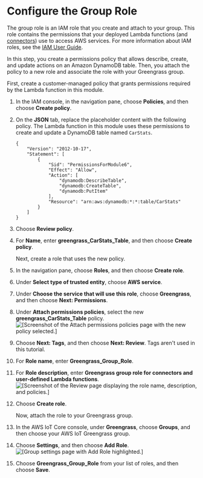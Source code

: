 # Configure the Group Role<a name="config-iam-roles"></a>

The group role is an IAM role that you create and attach to your group\. This role contains the permissions that your deployed Lambda functions \(and [connectors](connectors.md)\) use to access AWS services\. For more information about IAM roles, see the [IAM User Guide](https://docs.aws.amazon.com/IAM/latest/UserGuide/)\.

In this step, you create a permissions policy that allows describe, create, and update actions on an Amazon DynamoDB table\. Then, you attach the policy to a new role and associate the role with your Greengrass group\.

First, create a customer\-managed policy that grants permissions required by the Lambda function in this module\.

1. In the IAM console, in the navigation pane, choose **Policies**, and then choose **Create policy**\.

1. On the **JSON** tab, replace the placeholder content with the following policy\. The Lambda function in this module uses these permissions to create and update a DynamoDB table named `CarStats`\.

   ```
   {
       "Version": "2012-10-17",
       "Statement": [
           {
               "Sid": "PermissionsForModule6",
               "Effect": "Allow",
               "Action": [
                   "dynamodb:DescribeTable",
                   "dynamodb:CreateTable",
                   "dynamodb:PutItem"
               ],
               "Resource": "arn:aws:dynamodb:*:*:table/CarStats"
           }
       ]
   }
   ```

1. Choose **Review policy**\.

1. For **Name**, enter **greengrass\_CarStats\_Table**, and then choose **Create policy**\.

   Next, create a role that uses the new policy\.

1. In the navigation pane, choose **Roles**, and then choose **Create role**\.

1. Under **Select type of trusted entity**, choose **AWS service**\.

1. Under **Choose the service that will use this role**, choose **Greengrass**, and then choose **Next: Permissions**\.

1. Under **Attach permissions policies**, select the new **greengrass\_CarStats\_Table** policy\.  
![\[Screenshot of the Attach permissions policies page with the new policy selected.\]](http://docs.aws.amazon.com/greengrass/latest/developerguide/images/gg-gs-mod6-attach-policy.png)

1. Choose **Next: Tags**, and then choose **Next: Review**\. Tags aren't used in this tutorial\.

1. For **Role name**, enter **Greengrass\_Group\_Role**\.

1. For **Role description**, enter **Greengrass group role for connectors and user\-defined Lambda functions**\.  
![\[Screenshot of the Review page displaying the role name, description, and policies.\]](http://docs.aws.amazon.com/greengrass/latest/developerguide/images/gg-gs-mod6-review-group-role.png)

1. Choose **Create role**\.

   Now, attach the role to your Greengrass group\.

1. In the AWS IoT Core console, under **Greengrass**, choose **Groups**, and then choose your AWS IoT Greengrass group\.

1. Choose **Settings**, and then choose **Add Role**\.  
![\[Group settings page with Add Role highlighted.\]](http://docs.aws.amazon.com/greengrass/latest/developerguide/images/gg-get-started-093.png)

1. Choose **Greengrass\_Group\_Role** from your list of roles, and then choose **Save**\.